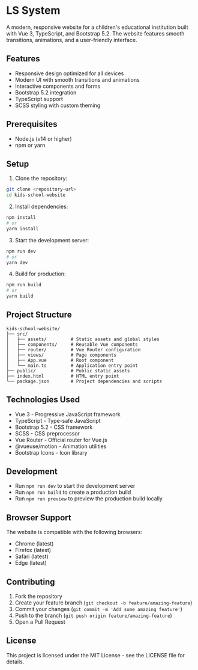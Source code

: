# LS System

A modern, responsive website for a children's educational institution built with Vue 3, TypeScript, and Bootstrap 5.2. The website features smooth transitions, animations, and a user-friendly interface.

## Features

- Responsive design optimized for all devices
- Modern UI with smooth transitions and animations
- Interactive components and forms
- Bootstrap 5.2 integration
- TypeScript support
- SCSS styling with custom theming

## Prerequisites

- Node.js (v14 or higher)
- npm or yarn

## Setup

1. Clone the repository:
```bash
git clone <repository-url>
cd kids-school-website
```

2. Install dependencies:
```bash
npm install
# or
yarn install
```

3. Start the development server:
```bash
npm run dev
# or
yarn dev
```

4. Build for production:
```bash
npm run build
# or
yarn build
```

## Project Structure

```
kids-school-website/
├── src/
│   ├── assets/         # Static assets and global styles
│   ├── components/     # Reusable Vue components
│   ├── router/         # Vue Router configuration
│   ├── views/          # Page components
│   ├── App.vue         # Root component
│   └── main.ts         # Application entry point
├── public/             # Public static assets
├── index.html          # HTML entry point
└── package.json        # Project dependencies and scripts
```

## Technologies Used

- Vue 3 - Progressive JavaScript framework
- TypeScript - Type-safe JavaScript
- Bootstrap 5.2 - CSS framework
- SCSS - CSS preprocessor
- Vue Router - Official router for Vue.js
- @vueuse/motion - Animation utilities
- Bootstrap Icons - Icon library

## Development

- Run `npm run dev` to start the development server
- Run `npm run build` to create a production build
- Run `npm run preview` to preview the production build locally

## Browser Support

The website is compatible with the following browsers:

- Chrome (latest)
- Firefox (latest)
- Safari (latest)
- Edge (latest)

## Contributing

1. Fork the repository
2. Create your feature branch (`git checkout -b feature/amazing-feature`)
3. Commit your changes (`git commit -m 'Add some amazing feature'`)
4. Push to the branch (`git push origin feature/amazing-feature`)
5. Open a Pull Request

## License

This project is licensed under the MIT License - see the LICENSE file for details. 
